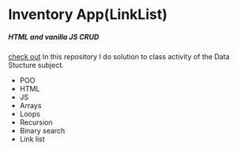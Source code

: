 # **Inventory App(LinkList)** 
##### _HTML and vanilla JS CRUD_

[check out](https://branyoe.github.io/InventoryApp_LinkList/)
In this repository I do solution to class activity of the Data Stucture subject.

- POO
- HTML
- JS 
- Arrays 
- Loops 
- Recursion
- Binary search
- Link list
